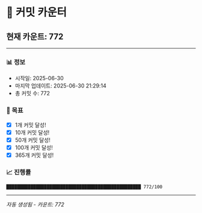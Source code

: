 # 🔢 커밋 카운터

## 현재 카운트: 772

---

### 📊 정보
- 시작일: 2025-06-30
- 마지막 업데이트: 2025-06-30 21:29:14
- 총 커밋 수: 772

### 🎯 목표
- [x] 1개 커밋 달성!
- [x] 10개 커밋 달성!
- [x] 50개 커밋 달성!
- [x] 100개 커밋 달성!
- [x] 365개 커밋 달성!

### 📈 진행률
```
██████████████████████████████████████████████████ 772/100
```

---
*자동 생성됨 - 카운트: 772*
